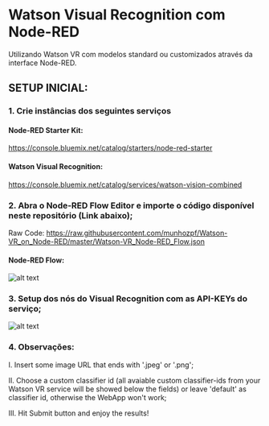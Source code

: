

# Watson Visual Recognition com Node-RED

Utilizando Watson VR com modelos standard ou customizados através da interface Node-RED.

## SETUP INICIAL:

### 1. Crie instâncias dos seguintes serviços

#### Node-RED Starter Kit: 

https://console.bluemix.net/catalog/starters/node-red-starter

#### Watson Visual Recognition:

https://console.bluemix.net/catalog/services/watson-vision-combined

### 2. Abra o  Node-RED Flow Editor e importe o código disponível neste repositório (Link abaixo);

Raw Code: https://raw.githubusercontent.com/munhozpf/Watson-VR_on_Node-RED/master/Watson-VR_Node-RED_Flow.json

#### Node-RED Flow:

![alt text](https://i.imgur.com/oG8FYYF.png)

### 3. Setup dos nós do Visual Recognition com as API-KEYs do serviço;

![alt text](https://i.imgur.com/DoyHIjv.png)


### 4. Observações:

I. Insert some image URL that ends with '.jpeg' or '.png';

II. Choose a custom classifier id (all avaiable custom classifier-ids from your Watson VR service will be showed below the fields) or leave 'default' as classifier id, otherwise the WebApp won't work;

III. Hit Submit button and enjoy the results!
